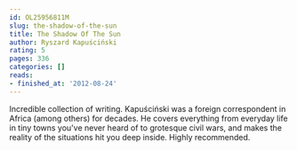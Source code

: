 ```yaml
---
id: OL25956811M
slug: the-shadow-of-the-sun
title: The Shadow Of The Sun
author: Ryszard Kapuściński
rating: 5
pages: 336
categories: []
reads:
- finished_at: '2012-08-24'
---
```

Incredible collection of writing. Kapuściński was a foreign correspondent in Africa (among others) for decades. He covers everything from everyday life in tiny towns you've never heard of to grotesque civil wars, and makes the reality of the situations hit you deep inside. Highly recommended.
